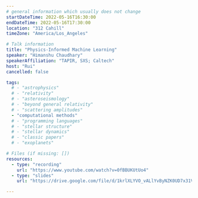 ```yaml
---
# general information which usually does not change
startDateTime: 2022-05-16T16:30:00
endDateTime: 2022-05-16T17:30:00
location: "312 Cahill"
timeZone: "America/Los_Angeles"

# Talk information
title: "Physics-Informed Machine Learning"
speaker: "Himanshu Chaudhary"
speakerAffiliation: "TAPIR, SXS; Caltech"
host: "Rui"
cancelled: false

tags:
  # - "astrophysics"
  # - "relativity"
  # - "asteroseismology"
  # - "beyond general relativity"
  # - "scattering amplitudes"
  - "computational methods"
  # - "programming languages"
  # - "stellar structure"
  # - "stellar dynamics"
  # - "classic papers"
  # - "exoplanets"

# Files (if missing: [])
resources:
  - type: "recording"
    url: "https://www.youtube.com/watch?v=0fBBUKUtUo4"
  - type: "slides"
    url: "https://drive.google.com/file/d/1krlXLYVO_vALlYvByNZK0UD7x31VLQx3/view?usp=drive_link"

---
```



